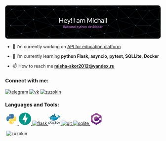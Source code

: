 <p align="center">
  <img src="img/github-header-image.png"/>
</p>

- 🔭 I’m currently working on [API for education platform](https://github.com/Zuzokin/education-platform-API)

- 🌱 I’m currently learning **python Flask, asyncio, pytest, SQLLite, Docker**

- 📫 How to reach me **misha-skor2012@yandex.ru**

<h3 align="left">Connect with me:</h3>
<p align="left">
<a href="https://t.me/mishaskor" target="blank"><img align="center" src="https://www.svgrepo.com/show/354443/telegram.svg" alt="telegram" height="30" width="40" /></a>
<a href="https://vk.com/mishaskor" target="blank"><img align="center" src="https://www.svgrepo.com/show/349554/vk.svg" alt="vk" height="30" width="40" /></a>
<a href="https://www.leetcode.com/zuzokin" target="blank"><img align="center" src="https://raw.githubusercontent.com/rahuldkjain/github-profile-readme-generator/master/src/images/icons/Social/leet-code.svg" alt="zuzokin" height="30" width="40" /></a>



<h3 align="left">Languages and Tools:</h3>
<p align="left"> <a href="https://www.python.org" target="_blank" rel="noreferrer"> <img src="https://raw.githubusercontent.com/devicons/devicon/master/icons/python/python-original.svg" alt="python" width="40" height="40"/> </a> <a href="https://fastapi.tiangolo.com" target="_blank" rel="noreferrer"> <img src="https://raw.githubusercontent.com/devicons/devicon/55609aa5bd817ff167afce0d965585c92040787a/icons/fastapi/fastapi-original.svg" alt="fast-api" width="40" height="40"/> </a> <a href="https://flask.palletsprojects.com/" target="_blank" rel="noreferrer"> <img src="https://www.vectorlogo.zone/logos/pocoo_flask/pocoo_flask-icon.svg" alt="flask" width="40" height="40"/> </a> <a href="https://www.docker.com/" target="_blank" rel="noreferrer"> <img src="https://raw.githubusercontent.com/devicons/devicon/master/icons/docker/docker-original-wordmark.svg" alt="docker" width="40" height="40"/> </a> <a href="https://git-scm.com/" target="_blank" rel="noreferrer"> <img src="https://www.vectorlogo.zone/logos/git-scm/git-scm-icon.svg" alt="git" width="40" height="40"/> </a> <a href="https://www.sqlite.org/" target="_blank" rel="noreferrer"> <img src="https://www.vectorlogo.zone/logos/sqlite/sqlite-icon.svg" alt="sqlite" width="40" height="40"/> </a> <a href="https://www.w3schools.com/cs/" target="_blank" rel="noreferrer"> <img src="https://raw.githubusercontent.com/devicons/devicon/master/icons/csharp/csharp-original.svg" alt="csharp" width="40" height="40"/> </a> </p>

<p>&nbsp;<img align="center" src="https://github-readme-stats.vercel.app/api?username=zuzokin&show_icons=true&locale=en" alt="zuzokin" /></p>
